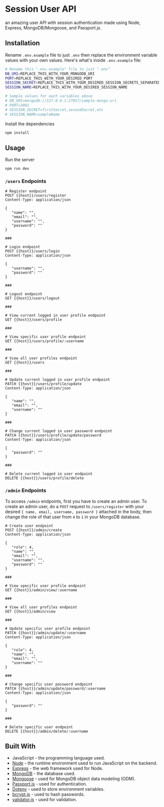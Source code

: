 # Session User API

an amazing user API with session authentication made using Node, Express, MongoDB/Mongoose, and Passport.js.

## Installation

Rename `.env.example` file to just `.env` then replace the environment variable values with your own values. Here's what's inside `.env.example` file:

```sh
# Rename this ".env.example" file to just ".env"
DB_URI=REPLACE_THIS_WITH_YOUR_MONGODB_URI
PORT=REPLACE_THIS_WITH_YOUR_DESIRED_PORT
SESSION_SECRET=REPLACE_THIS_WITH_YOUR_DESIRED_SESSION_SECRETS_SEPARATED_WITH_COMMA
SESSION_NAME=REPLACE_THIS_WITH_YOUR_DESIRED_SESSION_NAME

# Sample values for each variables above
# DB_URI=mongodb://127.0.0.1:27017/sample-mongo-uri
# PORT=3001
# SESSION_SECRET=firstSecret,secondSecret,etc
# SESSION_NAME=sampleName
```

Install the dependencies

```bash
npm install
```

## Usage

Run the server

```bash
npm run dev
```

### `/users` Endpoints

```http
# Register endpoint
POST {{host}}/users/register
Content-Type: application/json

{
   "name": "",
   "email": "",
   "username": "",
   "password": ""
}

###

# Login endpoint
POST {{host}}/users/login
Content-Type: application/json

{
   "username": "",
   "password": ""
}

###

# Logout endpoint
GET {{host}}/users/logout

###

# View current logged in user profile endpoint
GET {{host}}/users/profile

###

# View specific user profile endpoint
GET {{host}}/users/profile/:username

###

# View all user profiles endpoint
GET {{host}}/users

###

# Update current logged in user profile endpoint
PATCH {{host}}/users/profile/update
Content-Type: application/json

{
   "name": "",
   "email": "",
   "username": ""
}

###

# Change current logged in user password endpoint
PATCH {{host}}/users/profile/update/password
Content-Type: application/json

{
   "password": ""
}

###

# Delete current logged in user endpoint
DELETE {{host}}/users/profile/delete
```

### `/admin` Endpoints

To access `/admin` endpoints, first you have to create an admin user. To create an admin user, do a `POST` request to `/users/register` with your desired `{ name, email, username, password }` attached in the body, then change the role of that user from `4` to `1` in your MongoDB database.

```http
# Create user endpoint
POST {{host}}/admin/create
Content-Type: application/json

{
   "role": 4,
   "name": "",
   "email": "",
   "username": "",
   "password": ""
}

###

# View specific user profile endpoint
GET {{host}}/admin/view/:username

###

# View all user profiles endpoint
GET {{host}}/admin/view

###

# Update specific user profile endpoint
PATCH {{host}}/admin/update/:username
Content-Type: application/json

{
   "role": 4,
   "name": "",
   "email": "",
   "username": ""
}

###

# Change specific user password endpoint
PATCH {{host}}/admin/update/password/:username
Content-Type: application/json

{
   "password": ""
}

###

# Delete specific user endpoint
DELETE {{host}}/admin/delete/:username
```

## Built With

- JavaScript - the programming language used.
- [Node](https://nodejs.org) - the runtime environment used to run JavaScript on the backend.
- [Express](https://expressjs.com) - the web framework used for Node.
- [MongoDB](https://www.mongodb.com) - the database used.
- [Mongoose](https://mongoosejs.com) - used for MongoDB object data modeling (ODM).
- [Passport.js](http://www.passportjs.org) - used for authentication.
- [Dotenv](https://github.com/motdotla/dotenv) - used to store environment variables.
- [bcrypt.js](https://github.com/dcodeIO/bcrypt.js) - used to hash passwords.
- [validator.js](https://github.com/validatorjs/validator.js) - used for validation.
